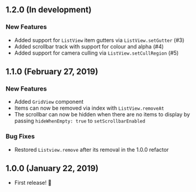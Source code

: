## 1.2.0 (In development)
### New Features
* Added support for `ListView`  item gutters via `ListView.setGutter` (#3)
* Added scrollbar track with support for colour and alpha (#4)
* Added support for camera culling via `ListView.setCullRegion` (#5)

## 1.1.0 (February 27, 2019)
### New Features
* Added `GridView` component
* Items can now be removed via index with `ListView.removeAt`
* The scrollbar can now be hidden when there are no items to display by passing `hideWhenEmpty: true` to `setScrollbarEnabled`

### Bug Fixes
* Restored `Listview.remove` after its removal in the 1.0.0 refactor

## 1.0.0 (January 22, 2019)
* First release! :tada:

